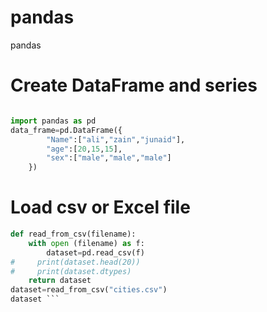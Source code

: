 # pandas
pandas
# Create DataFrame and series 

```python

import pandas as pd
data_frame=pd.DataFrame({
        "Name":["ali","zain","junaid"],
        "age":[20,15,15],
        "sex":["male","male","male"]
    })

```
# Load csv or Excel file
```python
def read_from_csv(filename):
    with open (filename) as f:
        dataset=pd.read_csv(f)
#     print(dataset.head(20))
#     print(dataset.dtypes)
    return dataset
dataset=read_from_csv("cities.csv")
dataset ```
